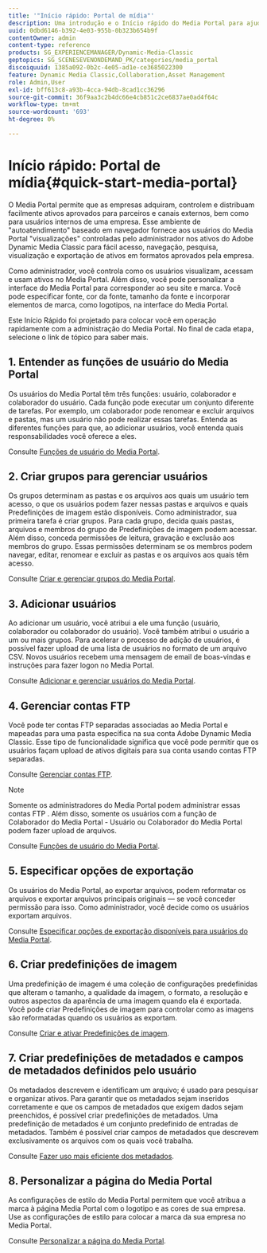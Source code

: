 ```yaml
---
title: '"Início rápido: Portal de mídia"'
description: Uma introdução e o Início rápido do Media Portal para ajudá-lo a ativar e executar rapidamente com as técnicas do Media Portal e a administração no Adobe Dynamic Media Classic.
uuid: 0dbd6146-b392-4e03-955b-0b323b654b9f
contentOwner: admin
content-type: reference
products: SG_EXPERIENCEMANAGER/Dynamic-Media-Classic
geptopics: SG_SCENESEVENONDEMAND_PK/categories/media_portal
discoiquuid: 1385a092-0b2c-4e05-ad1e-ce3685022300
feature: Dynamic Media Classic,Collaboration,Asset Management
role: Admin,User
exl-id: bff613c8-a93b-4cca-94db-8cad1cc36296
source-git-commit: 36f9aa3c2b4dc66e4cb851c2ce6837ae0ad4f64c
workflow-type: tm+mt
source-wordcount: '693'
ht-degree: 0%

---
```


# Início rápido: Portal de mídia{#quick-start-media-portal}

O Media Portal permite que as empresas adquiram, controlem e distribuam facilmente ativos aprovados para parceiros e canais externos, bem como para usuários internos de uma empresa. Esse ambiente de &quot;autoatendimento&quot; baseado em navegador fornece aos usuários do Media Portal &quot;visualizações&quot; controladas pelo administrador nos ativos do Adobe Dynamic Media Classic para fácil acesso, navegação, pesquisa, visualização e exportação de ativos em formatos aprovados pela empresa.

Como administrador, você controla como os usuários visualizam, acessam e usam ativos no Media Portal. Além disso, você pode personalizar a interface do Media Portal para corresponder ao seu site e marca. Você pode especificar fonte, cor da fonte, tamanho da fonte e incorporar elementos de marca, como logotipos, na interface do Media Portal.

Este Início Rápido foi projetado para colocar você em operação rapidamente com a administração do Media Portal. No final de cada etapa, selecione o link de tópico para saber mais.

## 1. Entender as funções de usuário do Media Portal

Os usuários do Media Portal têm três funções: usuário, colaborador e colaborador do usuário. Cada função pode executar um conjunto diferente de tarefas. Por exemplo, um colaborador pode renomear e excluir arquivos e pastas, mas um usuário não pode realizar essas tarefas. Entenda as diferentes funções para que, ao adicionar usuários, você entenda quais responsabilidades você oferece a eles.

Consulte [Funções de usuário do Media Portal](media-portal-user-roles.md#media_portal_user_roles).

## 2. Criar grupos para gerenciar usuários

Os grupos determinam as pastas e os arquivos aos quais um usuário tem acesso, o que os usuários podem fazer nessas pastas e arquivos e quais Predefinições de imagem estão disponíveis. Como administrador, sua primeira tarefa é criar grupos. Para cada grupo, decida quais pastas, arquivos e membros do grupo de Predefinições de imagem podem acessar. Além disso, conceda permissões de leitura, gravação e exclusão aos membros do grupo. Essas permissões determinam se os membros podem navegar, editar, renomear e excluir as pastas e os arquivos aos quais têm acesso.

Consulte [Criar e gerenciar grupos do Media Portal](creating-media-portal-groups.md#creating_and_managing_media_portal_groups).

## 3. Adicionar usuários

Ao adicionar um usuário, você atribui a ele uma função (usuário, colaborador ou colaborador do usuário). Você também atribui o usuário a um ou mais grupos. Para acelerar o processo de adição de usuários, é possível fazer upload de uma lista de usuários no formato de um arquivo CSV. Novos usuários recebem uma mensagem de email de boas-vindas e instruções para fazer logon no Media Portal.

Consulte [Adicionar e gerenciar usuários do Media Portal](adding-media-portal-users.md#adding_and_managing_media_portal_users).

## 4. Gerenciar contas FTP

Você pode ter contas FTP separadas associadas ao Media Portal e mapeadas para uma pasta específica na sua conta Adobe Dynamic Media Classic. Esse tipo de funcionalidade significa que você pode permitir que os usuários façam upload de ativos digitais para sua conta usando contas FTP separadas.

Consulte [Gerenciar contas FTP](ftp-accounts.md#managing_ftp_accounts).

>[!NOTE]
>
>Somente os administradores do Media Portal podem administrar essas contas FTP . Além disso, somente os usuários com a função de Colaborador do Media Portal - Usuário ou Colaborador do Media Portal podem fazer upload de arquivos.

Consulte [Funções de usuário do Media Portal](media-portal-user-roles.md#media_portal_user_roles).

## 5. Especificar opções de exportação

Os usuários do Media Portal, ao exportar arquivos, podem reformatar os arquivos e exportar arquivos principais originais — se você conceder permissão para isso. Como administrador, você decide como os usuários exportam arquivos.

Consulte [Especificar opções de exportação disponíveis para usuários do Media Portal](specifying-export-options-available-media.md#specifying_export_options_available_to_media_portal_users).

## 6. Criar predefinições de imagem

Uma predefinição de imagem é uma coleção de configurações predefinidas que alteram o tamanho, a qualidade da imagem, o formato, a resolução e outros aspectos da aparência de uma imagem quando ela é exportada. Você pode criar Predefinições de imagem para controlar como as imagens são reformatadas quando os usuários as exportam.

Consulte [Criar e ativar Predefinições de imagem](creating-enabling-image-presets.md#creating_and_enabling_image_presets).

## 7. Criar predefinições de metadados e campos de metadados definidos pelo usuário

Os metadados descrevem e identificam um arquivo; é usado para pesquisar e organizar ativos. Para garantir que os metadados sejam inseridos corretamente e que os campos de metadados que exigem dados sejam preenchidos, é possível criar predefinições de metadados. Uma predefinição de metadados é um conjunto predefinido de entradas de metadados. Também é possível criar campos de metadados que descrevem exclusivamente os arquivos com os quais você trabalha.

Consulte [Fazer uso mais eficiente dos metadados](making-efficient-metadata.md#making_more_efficient_use_of_metadata).

## 8. Personalizar a página do Media Portal

As configurações de estilo do Media Portal permitem que você atribua a marca à página Media Portal com o logotipo e as cores de sua empresa. Use as configurações de estilo para colocar a marca da sua empresa no Media Portal.

Consulte [Personalizar a página do Media Portal](customizing-media-portal-screen.md#customizing_the_media_portal_screen).
